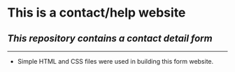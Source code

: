 # **This is a contact/help website**
## _This repository contains a contact detail form_

---
- Simple HTML and CSS files were used in building this form website.